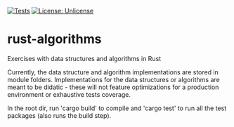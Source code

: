 [![Tests](https://github.com/catalin-i/rust-algorithms/actions/workflows/rust.yml/badge.svg)](https://github.com/catalin-i/rust-algorithms/actions/workflows/rust.yml) [![License: Unlicense](https://img.shields.io/badge/license-Unlicense-blue.svg)](http://unlicense.org/)

# rust-algorithms
Exercises with data structures and algorithms in Rust

Currently, the data structure and algorithm implementations are stored in module folders.
Implementations for the data structures or algorithms are meant to be didatic - these will not feature optimizations for a production environment or exhaustive tests coverage.

In the root dir, run 'cargo build' to compile and 'cargo test' to run all the test packages (also runs the build step).
